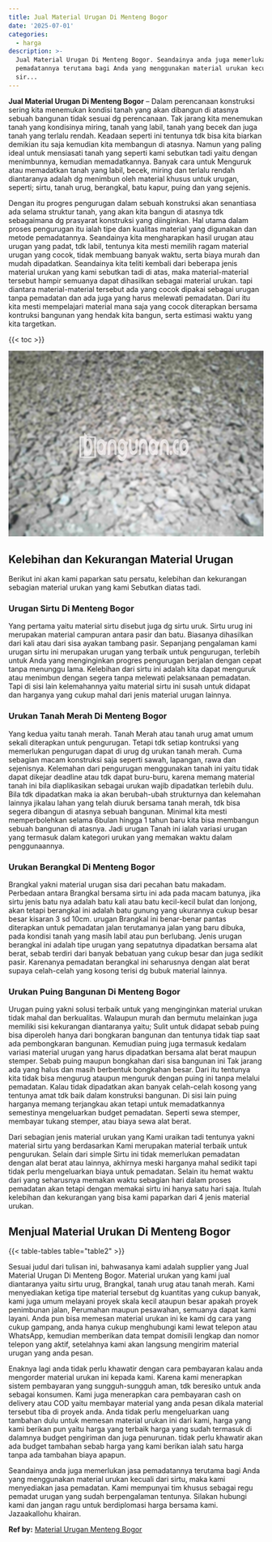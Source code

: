 ```yaml
---
title: Jual Material Urugan Di Menteng Bogor
date: '2025-07-01'
categories:
  - harga
description: >-
  Jual Material Urugan Di Menteng Bogor. Seandainya anda juga memerlukan jasa
  pemadatannya terutama bagi Anda yang menggunakan material urukan kecuali dari
  sir...
---
```


**Jual Material Urugan Di Menteng Bogor** – Dalam perencanaan konstruksi sering kita menemukan kondisi tanah yang akan dibangun di atasnya sebuah bangunan tidak sesuai dg perencanaan. Tak jarang kita menemukan tanah yang kondisinya miring, tanah yang labil, tanah yang becek dan juga tanah yang terlalu rendah. Keadaan seperti ini tentunya tdk bisa kita biarkan demikian itu saja kemudian kita membangun di atasnya. Namun yang paling ideal untuk mensiasati tanah yang seperti kami sebutkan tadi yaitu dengan menimbunnya, kemudian memadatkannya. Banyak cara untuk Menguruk atau memadatkan tanah yang labil, becek, miring dan terlalu rendah diantaranya adalah dg menimbun oleh material khusus untuk urugan, seperti; sirtu, tanah urug, berangkal, batu kapur, puing dan yang sejenis.

Dengan itu progres pengurugan dalam sebuah konstruksi akan senantiasa ada selama struktur tanah, yang akan kita bangun di atasnya tdk sebagaimana dg prasyarat konstruksi yang diinginkan. Hal utama dalam proses pengurugan itu ialah tipe dan kualitas material yang digunakan dan metode pemadatannya. Seandainya kita mengharapkan hasil urugan atau urugan yang padat, tdk labil, tentunya kita mesti memilih ragam material urugan yang cocok, tidak membuang banyak waktu, serta biaya murah dan mudah dipadatkan. Seandainya kita teliti kembali dari beberapa jenis material urukan yang kami sebutkan tadi di atas, maka material-material tersebut hampir semuanya dapat dihasilkan sebagai material urukan. tapi diantara material-material tersebut ada yang cocok dipakai sebagai urugan tanpa pemadatan dan ada juga yang harus melewati pemadatan. Dari itu kita mesti mempelajari material mana saja yang cocok diterapkan bersama kontruksi bangunan yang hendak kita bangun, serta estimasi waktu yang kita targetkan.

{{< toc >}}

![Jual Material Urugan Di Menteng Bogor](/images/jual-urugan-12.png)

## Kelebihan dan Kekurangan Material Urugan

Berikut ini akan kami paparkan satu persatu, kelebihan dan kekurangan sebagian material urukan yang kami Sebutkan diatas tadi.

### Urugan Sirtu Di Menteng Bogor

Yang pertama yaitu material sirtu disebut juga dg sirtu uruk. Sirtu urug ini merupakan material campuran antara pasir dan batu. Biasanya dihasilkan dari kali atau dari sisa ayakan tambang pasir. Sepanjang pengalaman kami urugan sirtu ini merupakan urugan yang terbaik untuk pengurugan, terlebih untuk Anda yang menginginkan progres pengurugan berjalan dengan cepat tanpa menunggu lama. Kelebihan dari sirtu ini adalah kita dapat menguruk atau menimbun dengan segera tanpa melewati pelaksanaan pemadatan. Tapi di sisi lain kelemahannya yaitu material sirtu ini susah untuk didapat dan harganya yang cukup mahal dari jenis material urugan lainnya.

### Urukan Tanah Merah Di Menteng Bogor

Yang kedua yaitu tanah merah. Tanah Merah atau tanah urug amat umum sekali diterapkan untuk pengurugan. Tetapi tdk setiap kontruksi yang memerlukan pengurugan dapat di urug dg urukan tanah merah. Cuma sebagian macam konstruksi saja seperti sawah, lapangan, rawa dan sejenisnya. Kelemahan dari pengurugan menggunakan tanah ini yaitu tidak dapat dikejar deadline atau tdk dapat buru-buru, karena memang material tanah ini bila diaplikasikan sebagai urukan wajib dipadatkan terlebih dulu. Bila tdk dipadatkan maka ia akan berubah-ubah strukturnya dan kelemahan lainnya jikalau lahan yang telah diuruk bersama tanah merah, tdk bisa segera dibangun di atasnya sebuah bangunan. Minimal kita mesti memperbolehkan selama 6bulan hingga 1 tahun baru kita bisa membangun sebuah bangunan di atasnya. Jadi urugan Tanah ini ialah variasi urugan yang termasuk dalam kategori urukan yang memakan waktu dalam penggunaannya.

### Urukan Berangkal Di Menteng Bogor

Brangkal yakni material urugan sisa dari pecahan batu makadam. Perbedaan antara Brangkal bersama sirtu ini ada pada macam batunya, jika sirtu jenis batu nya adalah batu kali atau batu kecil-kecil bulat dan lonjong, akan tetapi berangkal ini adalah batu gunung yang ukurannya cukup besar besar kisaran 3 sd 10cm. urugan Brangkal ini benar-benar pantas diterapkan untuk pemadatan jalan terutamanya jalan yang baru dibuka, pada kondisi tanah yang masih labil atau pun berlubang. Jenis urugan berangkal ini adalah tipe urugan yang sepatutnya dipadatkan bersama alat berat, sebab terdiri dari banyak bebatuan yang cukup besar dan juga sedikit pasir. Karenanya pemadatan berangkal ini seharusnya dengan alat berat supaya celah-celah yang kosong terisi dg bubuk material lainnya.

### Urukan Puing Bangunan Di Menteng Bogor

Urugan puing yakni solusi terbaik untuk yang menginginkan material urukan tidak mahal dan berkualitas. Walaupun murah dan bermutu melainkan juga memiliki sisi kekurangan diantaranya yaitu; Sulit untuk didapat sebab puing bisa diperoleh hanya dari bongkaran bangunan dan tentunya tidak tiap saat ada pembongkaran bangunan. Kemudian puing juga termasuk kedalam variasi material urugan yang harus dipadatkan bersama alat berat maupun stemper. Sebab puing maupun bongkahan dari sisa bangunan ini Tak jarang ada yang halus dan masih berbentuk bongkahan besar. Dari itu tentunya kita tidak bisa mengurug ataupun menguruk dengan puing ini tanpa melalui pemadatan. Kalau tidak dipadatkan akan banyak celah-celah kosong yang tentunya amat tdk baik dalam konstruksi bangunan. Di sisi lain puing harganya memang terjangkau akan tetapi untuk memadatkannya semestinya mengeluarkan budget pemadatan. Seperti sewa stemper, membayar tukang stemper, atau biaya sewa alat berat.

Dari sebagian jenis material urukan yang Kami uraikan tadi tentunya yakni material sirtu yang berdasarkan Kami merupakan material terbaik untuk pengurukan. Selain dari simple Sirtu ini tidak memerlukan pemadatan dengan alat berat atau lainnya, akhirnya meski harganya mahal sedikit tapi tidak perlu mengeluarkan biaya untuk pemadatan. Selain itu hemat waktu dari yang seharusnya memakan waktu sebagian hari dalam proses pemadatan akan tetapi dengan memakai sirtu ini hanya satu hari saja. Itulah kelebihan dan kekurangan yang bisa kami paparkan dari 4 jenis material urukan.

## Menjual Material Urukan Di Menteng Bogor

{{< table-tables table="table2" >}}

Sesuai judul dari tulisan ini, bahwasanya kami adalah supplier yang Jual Material Urugan Di Menteng Bogor. Material urukan yang kami jual diantaranya yaitu sirtu urug, Brangkal, tanah urug atau tanah merah. Kami menyediakan ketiga tipe material tersebut dg kuantitas yang cukup banyak, kami juga umum melayani proyek skala kecil ataupun besar apakah proyek penimbunan jalan, Perumahan maupun pesawahan, semuanya dapat kami layani. Anda pun bisa memesan material urukan ini ke kami dg cara yang cukup gampang, anda hanya cukup menghubungi kami lewat telepon atau WhatsApp, kemudian memberikan data tempat domisili lengkap dan nomor telepon yang aktif, setelahnya kami akan langsung mengirim material urugan yang anda pesan.

Enaknya lagi anda tidak perlu khawatir dengan cara pembayaran kalau anda mengorder material urukan ini kepada kami. Karena kami menerapkan sistem pembayaran yang sungguh-sungguh aman, tdk beresiko untuk anda sebagai konsumen. Kami juga menerapkan cara pembayaran cash on delivery atau COD yaitu membayar material yang anda pesan dikala material tersebut tiba di proyek anda. Anda tidak perlu mengeluarkan uang tambahan dulu untuk memesan material urukan ini dari kami, harga yang kami berikan pun yaitu harga yang terbaik harga yang sudah termasuk di dalamnya budget pengiriman dan juga penurunan. tidak perlu khawatir akan ada budget tambahan sebab harga yang kami berikan ialah satu harga tanpa ada tambahan biaya apapun.

Seandainya anda juga memerlukan jasa pemadatannya terutama bagi Anda yang menggunakan material urukan kecuali dari sirtu, maka kami menyediakan jasa pemadatan. Kami mempunyai tim khusus sebagai regu pemadat urugan yang sudah berpengalaman tentunya. Silakan hubungi kami dan jangan ragu untuk berdiplomasi harga bersama kami. Jazaakallohu khairan.

**Ref by:** [Material Urugan Menteng Bogor](https://id.wikipedia.org/wiki/Material)
